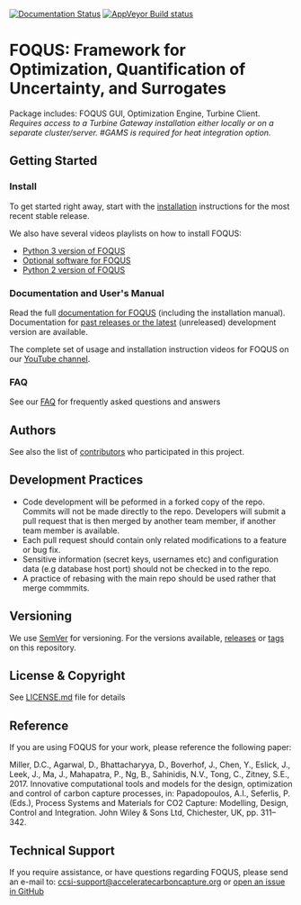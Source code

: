 [![Documentation Status](https://readthedocs.org/projects/foqus/badge/?version=latest)](https://foqus.readthedocs.io/en/latest/?badge=latest)
[![AppVeyor Build status](https://ci.appveyor.com/api/projects/status/0tol930ch5k887fg?svg=true)](https://ci.appveyor.com/project/perrenyang/foqus-37w98)

# FOQUS: Framework for Optimization, Quantification of Uncertainty, and Surrogates
Package includes: FOQUS GUI, Optimization Engine, Turbine Client. *Requires access to a Turbine Gateway installation either locally or on a separate cluster/server. #GAMS is required for heat integration option.*

## Getting Started

### Install
To get started right away, start with the [installation](https://foqus.readthedocs.io/en/stable/chapt_install/index.html) instructions for the most recent stable release.

We also have several videos playlists on how to install FOQUS:
* [Python 3 version of FOQUS](https://www.youtube.com/playlist?list=PLmBxveOxgaXl-H9Wp3X6SIpVWg3Ua1Y2X)
* [Optional software for FOQUS](https://www.youtube.com/playlist?list=PLmBxveOxgaXn24WEhFMyrtA-0_4Rvlesw)
* [Python 2 version of FOQUS](https://www.youtube.com/playlist?list=PLmBxveOxgaXkyrQP9CAgUu_ZPYsS4qCvd) 

### Documentation and User's Manual
Read the full [documentation for FOQUS](https://foqus.readthedocs.io/en/stable/) (including the installation manual).  Documentation for [past releases or the latest](https://readthedocs.org/projects/foqus/) (unreleased) development version are available.

The complete set of usage and installation instruction videos for FOQUS on our [YouTube channel](https://www.youtube.com/channel/UCBVjFnxrsWpNlcnDvh0_GzQ/).

### FAQ
See our [FAQ](FAQs.md) for frequently asked questions and answers

## Authors
See also the list of [contributors](../contributors) who participated in this project.

## Development Practices
* Code development will be peformed in a forked copy of the repo. Commits will not be 
  made directly to the repo. Developers will submit a pull request that is then merged
  by another team member, if another team member is available.
* Each pull request should contain only related modifications to a feature or bug fix.  
* Sensitive information (secret keys, usernames etc) and configuration data 
  (e.g database host port) should not be checked in to the repo.
* A practice of rebasing with the main repo should be used rather that merge commmits.

## Versioning
We use [SemVer](http://semver.org/) for versioning. For the versions available, 
[releases](../../releases) or [tags](../../tags) on this repository.

## License & Copyright
See [LICENSE.md](LICENSE.md) file for details

## Reference
If you are using FOQUS for your work, please reference the following paper:

Miller, D.C., Agarwal, D., Bhattacharyya, D., Boverhof, J., Chen, Y., Eslick, J., Leek, J., Ma, J., Mahapatra, P., Ng, B., Sahinidis, N.V., Tong, C., Zitney, S.E., 2017. Innovative computational tools and models for the design, optimization and control of carbon capture processes, in: Papadopoulos, A.I., Seferlis, P. (Eds.), Process Systems and Materials for CO2 Capture: Modelling, Design, Control and Integration. John Wiley & Sons Ltd, Chichester, UK, pp. 311–342.

## Technical Support
If you require assistance, or have questions regarding FOQUS, please send an e-mail to: ccsi-support@acceleratecarboncapture.org or [open an issue in GitHub](https://github.com/CCSI-Toolset/FOQUS/issues)
